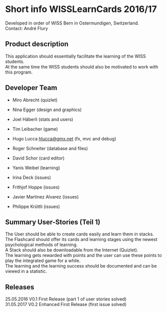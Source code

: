 ﻿#   Short info WISSLearnCards 2016/17
Developed in order of WISS Bern in Ostermundigen, Switzerland.    
Contact: André Flury

## Product description
This application should essentially facilitate the learning of the WISS students.    
At the same time the WISS students should also be motivated to work with this program.

## Developer Team
- Miro	Abrecht								(quizlet)
- Nina	Egger								(design and graphics)
- Joel	Häberli								(stats and users)
- Tim	Leibacher							(game)
- Hugo	Lucca			hlucca@gmx.net		(fx, mvc and debug)
- Roger	Schneiter							(database and files)
- David	Schor								(card editor)
- Yanis	Weibel								(learning)
    
- Irina Deck								(issues)
- Frithjof Hoppe								(issues)
- Javier Martinez Alvarez								(issues)
- Philippe Krüttli 								(issues)

## Summary User-Stories (Teil 1)
The User should be able to create cards easily and learn them in stacks.    
The Flashcard should offer its cards and learning stages using the newest psychological methods of learning.    
A Stack should also be downloadable from the Internet (Quizlet).    
The learning gets rewarded with points and the user can use these points to play the integrated
game for a while.    
The learning and the learning success should be documented and can be viewed in a statistic.    

## Releases
25.05.2016			V0.1	First Release (part 1 of user stories solved)    
31.05.2017      V0.2  Enhanced First Release (first issue solved)
